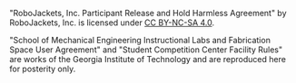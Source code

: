 "RoboJackets, Inc. Participant Release and Hold Harmless Agreement" by RoboJackets, Inc. is licensed under
[CC BY-NC-SA 4.0][cc].

"School of Mechanical Engineering Instructional Labs and Fabrication Space User Agreement" and "Student Competition
Center Facility Rules" are works of the Georgia Institute of Technology and are reproduced here for posterity only.

[cc]: http://creativecommons.org/licenses/by-nc-sa/4.0/
